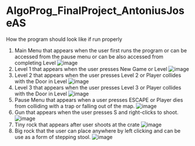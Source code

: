 # AlgoProg_FinalProject_AntoniusJoseAS




How the program should look like if run properly

1. Main Menu that appears when the user first runs the program or can be accessed from the pause menu or can be also accessed from completing Level
   ![image](https://github.com/esojas/AlgoProg_FinalProject_AntoniusJoseAS/assets/144889670/fb483105-b43e-4054-a0e7-24ca01a48d00)
2. Level 1 that appears when the user presses New Game or Level
   ![image](https://github.com/esojas/AlgoProg_FinalProject_AntoniusJoseAS/assets/144889670/9bda2a9a-302b-4163-9fcf-3fafaf07484d)
3. Level 2 that appears when the user presses Level 2 or Player collides with the Door in Level
   ![image](https://github.com/esojas/AlgoProg_FinalProject_AntoniusJoseAS/assets/144889670/27b2d14f-a1ce-4016-9cda-4d9229ec16c4)
4. Level 3 that appears when the user presses Level 3 or Player collides with the Door in Level
   ![image](https://github.com/esojas/AlgoProg_FinalProject_AntoniusJoseAS/assets/144889670/95be551d-8a7f-4dd5-bdea-f40ddc3455a5)
5. Pause Menu that appears when a user presses ESCAPE or Player dies from colliding with a trap or falling out of the map.
    ![image](https://github.com/esojas/AlgoProg_FinalProject_AntoniusJoseAS/assets/144889670/9895681d-a7cf-4469-a89c-6d4604a4313f)
6. Gun that appears when the user presses S and right-clicks to shoot.
    ![image](https://github.com/esojas/AlgoProg_FinalProject_AntoniusJoseAS/assets/144889670/70e30267-0a29-4c9d-a464-4572d77b6f9d)
7. Tiny rock that appears after user shoots at the crate
    ![image](https://github.com/esojas/AlgoProg_FinalProject_AntoniusJoseAS/assets/144889670/900f43b4-be40-4321-87bb-3872fe1f2848)
8. Big rock that the user can place anywhere by left clicking and can be use as a form of stepping stool.
    ![image](https://github.com/esojas/AlgoProg_FinalProject_AntoniusJoseAS/assets/144889670/6ba88b17-c074-4946-a4ca-ee5d70555ee3)


